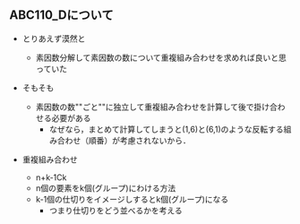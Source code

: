 ## ABC110_Dについて

- とりあえず漠然と
    - 素因数分解して素因数の数について重複組み合わせを求めれば良いと思っていた
    
- そもそも
    - 素因数の数""ごと""に独立して重複組み合わせを計算して後で掛け合わせる必要がある
        - なぜなら，まとめて計算してしまうと(1,6)と(6,1)のような反転する組み合わせ（順番）が考慮されないから．

- 重複組み合わせ
    - n+k-1Ck
    - n個の要素をk個(グループ)にわける方法
    - k-1個の仕切りをイメージしするとk個(グループ)になる
        - つまり仕切りをどう並べるかを考える